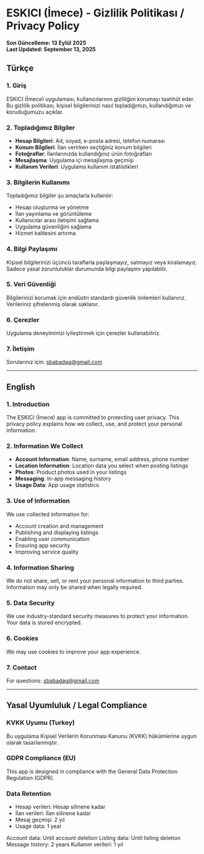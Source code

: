 # ESKICI (İmece) - Gizlilik Politikası / Privacy Policy

**Son Güncelleme: 13 Eylül 2025**  
**Last Updated: September 13, 2025**

## Türkçe

### 1. Giriş
ESKICI (İmece) uygulaması, kullanıcılarının gizliliğini korumayı taahhüt eder. Bu gizlilik politikası, kişisel bilgilerinizi nasıl topladığımızı, kullandığımızı ve koruduğumuzu açıklar.

### 2. Topladığımız Bilgiler
- **Hesap Bilgileri**: Ad, soyad, e-posta adresi, telefon numarası
- **Konum Bilgileri**: İlan verirken seçtiğiniz konum bilgileri
- **Fotoğraflar**: İlanlarınızda kullandığınız ürün fotoğrafları
- **Mesajlaşma**: Uygulama içi mesajlaşma geçmişi
- **Kullanım Verileri**: Uygulama kullanım istatistikleri

### 3. Bilgilerin Kullanımı
Topladığımız bilgiler şu amaçlarla kullanılır:
- Hesap oluşturma ve yönetme
- İlan yayınlama ve görüntüleme
- Kullanıcılar arası iletişimi sağlama
- Uygulama güvenliğini sağlama
- Hizmet kalitesini artırma

### 4. Bilgi Paylaşımı
Kişisel bilgilerinizi üçüncü taraflarla paylaşmayız, satmayız veya kiralamayız. Sadece yasal zorunluluklar durumunda bilgi paylaşımı yapılabilir.

### 5. Veri Güvenliği
Bilgilerinizi korumak için endüstri standardı güvenlik önlemleri kullanırız. Verileriniz şifrelenmiş olarak saklanır.

### 6. Çerezler
Uygulama deneyiminizi iyileştirmek için çerezler kullanabiliriz.

### 7. İletişim
Sorularınız için: sbabadag@gmail.com

---

## English

### 1. Introduction
The ESKICI (İmece) app is committed to protecting user privacy. This privacy policy explains how we collect, use, and protect your personal information.

### 2. Information We Collect
- **Account Information**: Name, surname, email address, phone number
- **Location Information**: Location data you select when posting listings
- **Photos**: Product photos used in your listings
- **Messaging**: In-app messaging history
- **Usage Data**: App usage statistics

### 3. Use of Information
We use collected information for:
- Account creation and management
- Publishing and displaying listings
- Enabling user communication
- Ensuring app security
- Improving service quality

### 4. Information Sharing
We do not share, sell, or rent your personal information to third parties. Information may only be shared when legally required.

### 5. Data Security
We use industry-standard security measures to protect your information. Your data is stored encrypted.

### 6. Cookies
We may use cookies to improve your app experience.

### 7. Contact
For questions: sbabadag@gmail.com

---

## Yasal Uyumluluk / Legal Compliance

### KVKK Uyumu (Turkey)
Bu uygulama Kişisel Verilerin Korunması Kanunu (KVKK) hükümlerine uygun olarak tasarlanmıştır.

### GDPR Compliance (EU)
This app is designed in compliance with the General Data Protection Regulation (GDPR).

### Data Retention
- Hesap verileri: Hesap silinene kadar
- İlan verileri: İlan silinene kadar  
- Mesaj geçmişi: 2 yıl
- Usage data: 1 year

Account data: Until account deletion
Listing data: Until listing deletion
Message history: 2 years
Kullanım verileri: 1 yıl